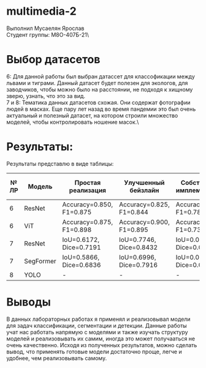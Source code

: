 # multimedia-2
Выполнил Мусаелян Ярослав\
Студент группы: М8О-407Б-21\

# Выбор датасетов
6: Для данной работы был выбран датассет для классофикации между львами и тиграми. Данный датасет будет полезен для экологов, для заводчиков, чтобы можно было на расстоянии, не подходя к хищному зверю, узнать, что это за вид.\
7 и 8: Тематика данных датасетов схожая. Они содержат фотографии людей в масках. Еще пару лет назад во время пандемии это был очень актуальный и полезный датасет, на котором строили множество моделей, чтобы контролировать ношение масок.\

# Результаты:
Результаты представлю в виде таблицы:

| № ЛР | Модель            | Простая реализация | Улучшенный бейзлайн | Собственная имплементация | Собственная с улучшенным бейзлайном |
|------|-------------------|--------------------|---------------------|---------------------------|------------------------------------|
| 6    | ResNet           | Accuracy=0.850, F1=0.875                 |Accuracy=0.825, F1=0.844                  | Accuracy=0.725, F1=0.784                         | Accuracy=0.450, F1=0.476                                |
| 6    | ViT           | Accuracy=0.875, F1=0.898                | Accuracy=0.900, F1=0.895                 | Accuracy=0.575, F1=0.730                         | Accuracy=0.500, F1=0.667                                |
| 7    | ResNet           | IoU=0.6172, Dice=0.7191               |IoU=0.7746, Dice=0.8432             | IoU=0.0335, Dice=0.0622                         | IoU=0.0154, Dice=0.0298                                 |
| 7    | SegFormer            | IoU=0.5866, Dice=0.6836                 |IoU=0.6996, Dice=0.7916                  |  IoU=0.0000, Dice=0.0000                        | IoU=0.0000, Dice=0.0000                              |
| 8    | YOLO       | -                  | -                   | -                         | -                                  |

# Выводы

В данных лабораторных работах я применял и реализовывал модели для задач классификации, сегментации и детекции. Данные работы учат нас работать напрямую с моделями и также изучать структуру моделей и реализовывать их самим, иногда это может получааться не очень качественно. Исходя из полученных результатов, можно сделать вывод, что применять готовые модели достаточно проще, легче и удобнее, чем реализовывать самому.
